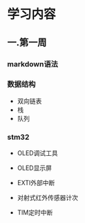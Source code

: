 # 学习内容

## 一.第一周

### markdown语法

### 数据结构

* 双向链表
* 栈
* 队列

### stm32

* OLED调试工具

* OLED显示屏

* EXTI外部中断

* 对射式红外传感器计次

* TIM定时中断	

